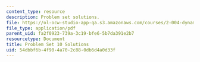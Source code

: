 ```yaml
---
content_type: resource
description: Problem set solutions.
file: https://ol-ocw-studio-app-qa.s3.amazonaws.com/courses/2-004-dynamics-and-control-ii-spring-2008/54dbbf6b4f904a702c880db6d4a0d33f_ps10soln.pdf
file_type: application/pdf
parent_uid: fa2f0923-739a-3c19-bfe6-5b7da391e2b7
resourcetype: Document
title: Problem Set 10 Solutions
uid: 54dbbf6b-4f90-4a70-2c88-0db6d4a0d33f
---
```

